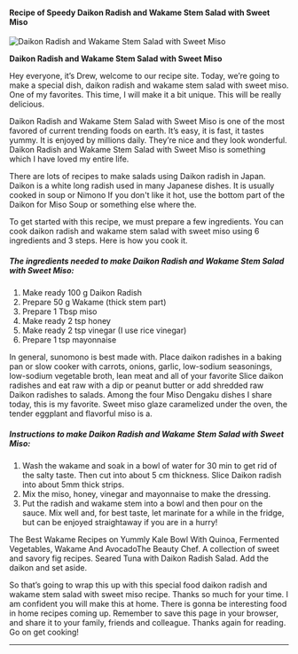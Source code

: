             

#### Recipe of Speedy Daikon Radish and Wakame Stem Salad with Sweet Miso

![Daikon Radish and Wakame Stem Salad with Sweet Miso](https://img-global.cpcdn.com/recipes/2448343_4b73db3c727752e4/751x532cq70/daikon-radish-and-wakame-stem-salad-with-sweet-miso-recipe-main-photo.jpg)

**Daikon Radish and Wakame Stem Salad with Sweet Miso**

Hey everyone, it’s Drew, welcome to our recipe site. Today, we’re going to make a special dish, daikon radish and wakame stem salad with sweet miso. One of my favorites. This time, I will make it a bit unique. This will be really delicious.

Daikon Radish and Wakame Stem Salad with Sweet Miso is one of the most favored of current trending foods on earth. It’s easy, it is fast, it tastes yummy. It is enjoyed by millions daily. They’re nice and they look wonderful. Daikon Radish and Wakame Stem Salad with Sweet Miso is something which I have loved my entire life.

There are lots of recipes to make salads using Daikon radish in Japan. Daikon is a white long radish used in many Japanese dishes. It is usually cooked in soup or Nimono If you don't like it hot, use the bottom part of the Daikon for Miso Soup or something else where the.

To get started with this recipe, we must prepare a few ingredients. You can cook daikon radish and wakame stem salad with sweet miso using 6 ingredients and 3 steps. Here is how you cook it.

##### The ingredients needed to make Daikon Radish and Wakame Stem Salad with Sweet Miso:

1.  Make ready 100 g Daikon Radish
2.  Prepare 50 g Wakame (thick stem part)
3.  Prepare 1 Tbsp miso
4.  Make ready 2 tsp honey
5.  Make ready 2 tsp vinegar (I use rice vinegar)
6.  Prepare 1 tsp mayonnaise

In general, sunomono is best made with. Place daikon radishes in a baking pan or slow cooker with carrots, onions, garlic, low-sodium seasonings, low-sodium vegetable broth, lean meat and all of your favorite Slice daikon radishes and eat raw with a dip or peanut butter or add shredded raw Daikon radishes to salads. Among the four Miso Dengaku dishes I share today, this is my favorite. Sweet miso glaze caramelized under the oven, the tender eggplant and flavorful miso is a.

##### Instructions to make Daikon Radish and Wakame Stem Salad with Sweet Miso:

1.  Wash the wakame and soak in a bowl of water for 30 min to get rid of the salty taste. Then cut into about 5 cm thickness. Slice Daikon radish into about 5mm thick strips.
2.  Mix the miso, honey, vinegar and mayonnaise to make the dressing.
3.  Put the radish and wakame stem into a bowl and then pour on the sauce. Mix well and, for best taste, let marinate for a while in the fridge, but can be enjoyed straightaway if you are in a hurry!

The Best Wakame Recipes on Yummly Kale Bowl With Quinoa, Fermented Vegetables, Wakame And AvocadoThe Beauty Chef. A collection of sweet and savory fig recipes. Seared Tuna with Daikon Radish Salad. Add the daikon and set aside.

So that’s going to wrap this up with this special food daikon radish and wakame stem salad with sweet miso recipe. Thanks so much for your time. I am confident you will make this at home. There is gonna be interesting food in home recipes coming up. Remember to save this page in your browser, and share it to your family, friends and colleague. Thanks again for reading. Go on get cooking!

* * *